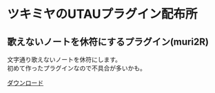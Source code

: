 # ツキミヤのUTAUプラグイン配布所

## 歌えないノートを休符にするプラグイン(muri2R)
文字通り歌えないノートを休符にします。  
初めて作ったプラグインなので不具合が多いかも。
  
[ダウンロード](https://drive.google.com/file/d/1eJD7nRlcyvriIpoOtykmbkELVOqK2ChD/view?usp=sharing)
